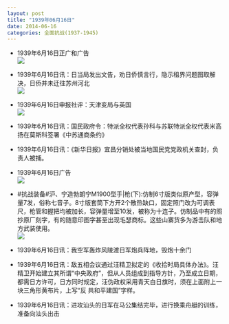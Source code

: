 ```yaml
---
layout: post
title: "1939年06月16日"
date: 2014-06-16
categories: 全面抗战(1937-1945)
---
```


<meta name="referrer" content="no-referrer" />

- 1939年6月16日正广和广告 <br/><img src="https://ww2.sinaimg.cn/large/aca367d8jw1ehgbsucg99j20c60hdwho.jpg" />

- 1939年6月16日讯：日当局发出文告，劝日侨慎言行，隐示租界问题图取解决，日侨并未迁往苏州河北 <br/><img src="https://ww3.sinaimg.cn/large/aca367d8jw1ehga2bvxc2j20bb0dt77k.jpg" />

- 1939年6月16日申报社评：天津变局与英国 <br/><img src="https://ww2.sinaimg.cn/large/aca367d8jw1ehg8cc7vowj20ro0yd4lq.jpg" />

- 1939年6月16日讯：国民政府令：特派全权代表孙科与苏联特派全权代表米高扬在莫斯科签署《中苏通商条约》 

- 1939年6月16日讯：《新华日报》宜昌分销处被当地国民党党政机关查封，负责人被捕。 

- 1939年6月16日广告 <br/><img src="https://ww2.sinaimg.cn/large/aca367d8jw1ehfsq69o65j20ks0hdwie.jpg" />

- #抗战装备#沪、宁造勃朗宁M1900型手|枪(下):仿制6寸版类似原产型，容弹量7发，俗称七音子。8寸版套筒下方开2个散热缺口，固定照门改为可调表尺，枪管和握把均被加长，容弹量增至10发，被称为十连子。仿制品中有的照抄原厂刻字，有的随意印图字甚至出现毛瑟商标。这些山寨货多为游击队和地方武装使用。 <br/><img src="https://ww4.sinaimg.cn/large/aca367d8jw1ehfq4czg9fj20dw0tn0xs.jpg" />

- 1939年6月16日讯：我空军轰炸风陵渡日军炮兵阵地，毁炮十余门 

- 1939年6月16日讯：敌五相会议通过汪精卫拟定的《收拾时局具体办法》。汪精卫开始建立其所谓“中央政府”，但从人员组成到指导方针，乃至成立日期，都需日方许可，日方同时规定，汪伪政权采用青天白日旗时，须在上面附上一块三角形黄布片，上写“反 共和平建国”字样。 

- 1939年6月16日讯：进攻汕头的日军在马公集结完毕，进行换乘舟艇的训练，准备向汕头出击 

